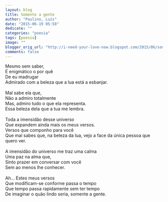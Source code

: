 ```yaml
---
layout: blog
title: Somente a gente
author: "Paulino, Luís"
date: "2015-06-19 05:58"
dedicate: ""
categories: "poesia"
tags: [poesia]
image: ""
blogger_orig_url: "http://i-need-your-love-now.blogspot.com/2015/06/somente-gente.html"
comments: false
---
```


Mesmo sem saber,\
É enigmático o por quê\
De eu madrugar\
Admirado com a beleza que a lua está a esbanjar.\
\
Mal sabe ela que,\
Não a admiro totalmente\
Mas, admiro tudo o que ela representa.\
Essa beleza dela que a tua me lembra.\
\
Toda a imensidão desse universo\
Que expandem ainda mais os meus versos.\
Versos que componho para você\
Que mal sabes que, na beleza da lua, vejo a face da única pessoa que quero ver.\
\
A imensidão do universo me traz uma calma\
Uma paz na alma que,\
Sinto prazer em conversar com você\
Sem ao menos lhe conhecer.\
\
Ah... Estes meus versos\
Que modificam-se conforme passa o tempo\
Que tempo passa rapidamente sem ter tempo\
De imaginar o quão lindo seria, somente a gente.

